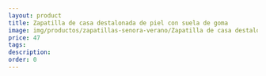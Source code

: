 ```yaml
---
layout: product
title: Zapatilla de casa destalonada de piel con suela de goma 
image: img/productos/zapatillas-senora-verano/Zapatilla de casa destalonada de piel con suela de goma =47.webp
price: 47
tags: 
description: 
order: 0
---
```

